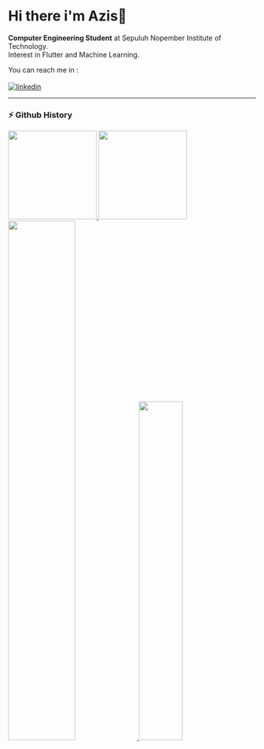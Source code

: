 # Hi there i'm Azis👋

**Computer Engineering Student** at Sepuluh Nopember Institute of Technology.<br>
Interest in Flutter and Machine Learning.<br>

You can reach me in :
</br>
</br>
[![linkedin]](https://www.linkedin.com/in/zisz/)

---

### ⚡ Github History
<p align="left">
<a href="https://github.com/ziszz">
  <img height="180em" src="https://github-readme-stats.vercel.app/api?username=ziszz&show_icons=true&include_all_commits=true"/>
  <img height="180em" src="https://github-readme-stats.vercel.app/api/top-langs/?username=ziszz&layout=compact"/>
  <img width="52%" src="https://github-readme-streak-stats.herokuapp.com/?user=ziszz"/>
  <img width="42%" src="https://github-profile-trophy.vercel.app/?username=ziszz&column=4&margin-w=10&margin-h=10"/>
</a>
</p>

<!-- LINKS -->

[linkedin]: https://img.shields.io/badge/LinkedIn-0077B5?style=for-the-badge&logo=linkedin&logoColor=white
